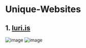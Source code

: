 # Unique-Websites

## 1. [Iuri.is](https://iuri.is)
![image](https://user-images.githubusercontent.com/66766682/137685740-d3fae685-ee41-406f-9e15-289a79b8f9fd.png)
![image](https://user-images.githubusercontent.com/66766682/137685875-004d746f-2314-48e0-96fc-a77cb4503cc0.png)

